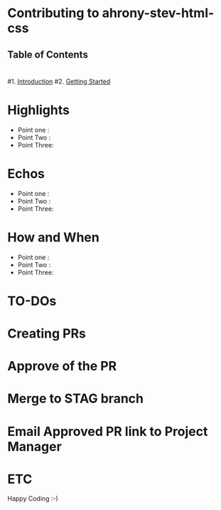 # Contributing to ahrony-stev-html-css
 ## Table of Contents
 #
 #1. [Introduction](#introduction)
 #2. [Getting Started](#getting-started)

 # Highlights
 
 - Point one : 
 - Point Two :
 - Point Three: 


 # Echos
 
 - Point one : 
 - Point Two :
 - Point Three: 
 
 # How and When 
 

 - Point one : 
 - Point Two :
 - Point Three: 

 # TO-DOs
 # Creating PRs
 # Approve of the PR
 # Merge to STAG branch
 # Email Approved PR link to Project Manager
 # ETC

Happy Coding :-)

